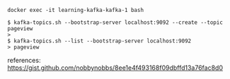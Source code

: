```
docker exec -it learning-kafka-kafka-1 bash
```

```
$ kafka-topics.sh --bootstrap-server localhost:9092 --create --topic pageview
>
$ kafka-topics.sh --list --bootstrap-server localhost:9092
> pageview
```

references: 
https://gist.github.com/nobbynobbs/8ee1e4f493168f09dbffd13a76fac8d0